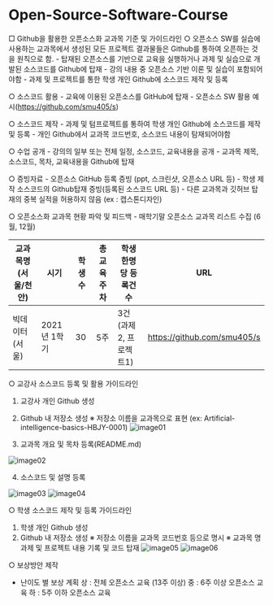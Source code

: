 # Open-Source-Software-Course

□ Github을 활용한 오픈소스화 교과목 기준 및 가이드라인
 ○ 오픈소스 SW를 실습에 사용하는 교과목에서 생성된 모든 프로젝트 결과물들은 Github를 통하여 오픈하는 것을 원칙으로 함.
    - 탑재된 오픈소스를 기반으로 교육을 실행하거나 과제 및 실습으로 개발된 소스코드를 Github에 탑재
    - 강의 내용 중 오픈소스 기반 이론 및 실습이 포함되어야함
    - 과제 및 프로젝트를 통한 학생 개인 Github에 소스코드 제작 및 등록

 ○ 소스코드 활용 
    - 교육에 이용된 오픈소스를 GitHub에 탑재
    - 오픈소스 SW 활용 예시(https://github.com/smu405/s)

 ○ 소스코드 제작 
    - 과제 및 텀프로젝트를 통하여 학생 개인 Github에 소스코드를 제작 및 등록
    - 개인 Github에서 교과목 코드번호, 소스코드 내용이 탐재되어야함

 ○ 수업 공개 
    - 강의의 일부 또는 전체 일정, 소스코드, 교육내용을 공개
    - 교과목 제목, 소스코드, 목차, 교육내용을 Github에 탑재

 ○ 증빙자료 
    - 오픈소스 GitHub 등록 증빙 (ppt, 스크린샷, 오픈소스 URL 등)
    - 학생 제작 소스코드의 Github탑재 증빙(등록된 소스코드 URL 등)
    - 다른 교과목과 깃허브 탑재의 중복 실적을 허용하지 않음 (ex : 캡스톤디자인) 

 ○ 오픈소스화 교과목 현황 파악 및 피드백
    - 매학기말 오픈소스 교과목 리스트 수집 (6월, 12월)

교과목명(서울/천안) | 시기 | 학생수 | 총 교육 주차 | 학생 한명당 등록건수 | URL
---- | ---- | ---- | ---- | ---- | ----
빅데이터(서울) |2021년 1학기 | 30 | 5주 | 3건(과제2, 프로젝트1) | https://github.com/smu405/s


 ○ 교강사 소스코드 등록 및 활용 가이드라인
 1. 교강사 개인 Github 생성
 2. Github 내 저장소 생성
     ※ 저장소 이름을 교과목으로 표현 (ex: Artificial-intelligence-basics-HBJY-0001)
![image01](https://user-images.githubusercontent.com/79781089/110236024-f6e4f280-7f76-11eb-8561-1beec165c4e9.png)

3. 교과목 개요 및 목차 등록(README.md)

![image02](https://user-images.githubusercontent.com/79781089/110236030-02d0b480-7f77-11eb-938b-1156b0432749.png)

4. 소스코드 및 설명 등록

![image03](https://user-images.githubusercontent.com/79781089/110236052-1aa83880-7f77-11eb-8101-e66e283f6bc1.png)
![image04](https://user-images.githubusercontent.com/79781089/110236054-1c71fc00-7f77-11eb-9104-679e96a5e7af.png)

○ 학생 소스코드 제작 및 등록 가이드라인
1. 학생 개인 Github 생성
2. Github 내 저장소 생성
  ※ 저장소 이름을 교과목 코드번호 등으로 명시
  ※ 교과목 명 과제 및 프로젝트 내용 기록 및 코드 탑재
![image05](https://user-images.githubusercontent.com/79781089/110236055-1e3bbf80-7f77-11eb-9f7e-84dcb0404a0d.png)
![image06](https://user-images.githubusercontent.com/79781089/110236058-20058300-7f77-11eb-964d-bd0dd2906645.png)

○ 보상방안 제작
- 난이도 별 보상 계획
  상 : 전체 오픈소스 교육 (13주 이상) 
  중 : 6주 이상 오픈소스 교육
  하 : 5주 이하 오픈소스 교육
